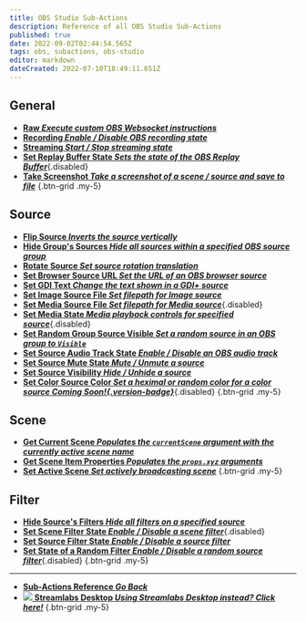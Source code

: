 ```yaml
---
title: OBS Studio Sub-Actions
description: Reference of all OBS Studio Sub-Actions
published: true
date: 2022-09-02T02:44:54.565Z
tags: obs, subactions, obs-studio
editor: markdown
dateCreated: 2022-07-10T18:49:11.651Z
---
```


## General
* [<i class="mdi mdi-code-braces text--obs"></i>**Raw *Execute custom OBS Websocket instructions***](/Sub-Actions/OBS/Raw)
* [<i class="mdi mdi-record-circle-outline text--obs"></i>**Recording *Enable / Disable OBS recording state***](/Sub-Actions/OBS/Recording)
* [<i class="mdi mdi-signal text--obs"></i>**Streaming *Start / Stop streaming state***](/Sub-Actions/OBS/Streaming)
* [<i class="mdi mdi-replay text--obs"></i>**Set Replay Buffer State *Sets the state of the OBS Replay Buffer***](/Sub-Actions/OBS/Replay-Buffer-State){.disabled}
* [<i class="mdi mdi-monitor-screenshot text--obs"></i>**Take Screenshot *Take a screenshot of a scene / source and save to file***](/Sub-Actions/OBS/Take-Screenshot)
{.btn-grid .my-5}

## Source
* [<i class="mdi mdi-flip-horizontal text--obs"></i>**Flip Source *Inverts the source vertically***](/Sub-Actions/OBS/Flip-Source)
* [<i class="mdi mdi-group text--obs"></i>**Hide Group's Sources *Hide all sources within a specified OBS source group***](/Sub-Actions/OBS/Hide-Group's-Sources)
* [<i class="mdi mdi-rotate-right text--obs"></i>**Rotate Source *Set source rotation translation***](/Sub-Actions/OBS/Rotate-Source)
* [<i class="mdi mdi-google-chrome text--obs"></i>**Set Browser Source URL *Set the URL of an OBS browser source***](/Sub-Actions/OBS/Set-Browser-Source-URL)
* [<i class="mdi mdi-format-text text--obs"></i>**Set GDI Text *Change the text shown in a GDI+ source***](/Sub-Actions/OBS/Set-GDI-Text)
* [<i class="mdi mdi-image text--obs"></i>**Set Image Source File *Set filepath for Image source***](/Sub-Actions/OBS/Set-Image-Source-File)
* [<i class="mdi mdi-camera-iris text--obs"></i>**Set Media Source File *Set filepath for Media source***](/Sub-Actions/OBS/Set-Media-Source-File){.disabled}
* [<i class="mdi mdi-camera-iris text--obs"></i>**Set Media State *Media playback controls for specified source***](/Sub-Actons/OBS/Set-Media-State){.disabled}
* [<i class="mdi mdi-group text--obs"></i>**Set Random Group Source Visible *Set a random source in an OBS group to `Visible`***](/Sub-Actions/OBS/Set-Random-Group-Source-Visible)
* [<i class="mdi mdi-speaker text--obs"></i>**Set Source Audio Track State *Enable / Disable an OBS audio track***](/Sub-Actions/OBS/Source-Audio-Track-State)
* [<i class="mdi mdi-speaker text--obs"></i>**Set Source Mute State *Mute / Unmute a source***](/Sub-Actions/OBS/Set-Source-Mute-State)
* [<i class="mdi mdi-border-none-variant text--obs"></i>**Set Source Visibility *Hide / Unhide a source***](/Sub-Actions/OBS/Set-Source-Visibility)
* [<i class="mdi mdi-format-paint text--obs"></i>**Set Color Source Color *Set a heximal or random color for a color source *Coming Soon!*{.version-badge}***](/Sub-Actions/OBS/Set-Color-Source-Color){.disabled}
{.btn-grid .my-5}

## Scene
* [<i class="mdi mdi-scan-helper text--obs"></i>**Get Current Scene *Populates the `currentScene` argument with the currently active scene name***](/Sub-Actions/OBS/Get-Current-Scene)
* [<i class="mdi mdi-progress-download text--obs"></i>**Get Scene Item Properties *Populates the `props.xyz` arguments***](/Sub-Actions/OBS/Get-Scene-Item-Properties)
* [<i class="mdi mdi-select-drag text--obs"></i>**Set Active Scene *Set actively broadcasting scene***](/Sub-Actions/OBS/Set-Active-Scene)
{.btn-grid .my-5}

## Filter
* [<i class="mdi mdi-filter-variant-minus text--obs"></i>**Hide Source's Filters *Hide all filters on a specified source***](/Sub-Actions/OBS/Hide-Source-Filters)
* [<i class="mdi mdi-filter-variant-plus text--obs"></i>**Set Scene Filter State *Enable / Disable a scene filter***](/Sub-Actions/OBS/Scene-Filter-State){.disabled}
* [<i class="mdi mdi-filter-variant-plus text--obs"></i>**Set Source Filter State *Enable / Disable a source filter***](/Sub-Actions/OBS/Set-Source-Filter-State)
* [<i class="mdi mdi-filter-variant text--obs"></i>**Set State of a Random Filter *Enable / Disable a random source filter***](/Sub-Actions/OBS/Source-Random-Filter-State){.disabled}
{.btn-grid .my-5}

---

- [<i class="mdi mdi-chevron-left"></i>**Sub-Actions Reference *Go Back***](/en/Sub-Actions)
- [<img src="https://streamer.bot/img/integrations/streamlabs.png"/> **Streamlabs Desktop *Using Streamlabs Desktop instead? Click here!***](/en/Sub-Actions/Streamlabs-Desktop)
{.btn-grid .my-5}
